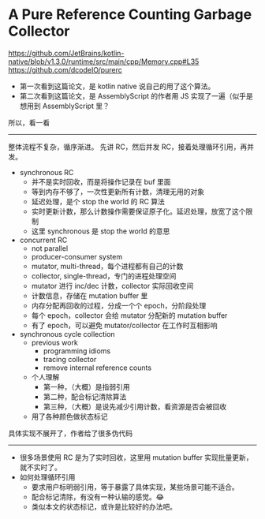 # A Pure Reference Counting Garbage Collector

https://github.com/JetBrains/kotlin-native/blob/v1.3.0/runtime/src/main/cpp/Memory.cpp#L35
https://github.com/dcodeIO/purerc

- 第一次看到这篇论文，是 kotlin native 说自己的用了这个算法。
- 第二次看到这篇论文，是 AssemblyScript 的作者用 JS 实现了一遍（似乎是想用到 AssemblyScript 里？

所以，看一看

---

整体流程不复杂，循序渐进。
先讲 RC，然后并发 RC，接着处理循环引用，再并发。

- synchronous RC
    - 并不是实时回收，而是将操作记录在 buf 里面
    - 等到内存不够了，一次性更新所有计数，清理无用的对象
    - 延迟处理，是个 stop the world 的 RC 算法
    - 实时更新计数，那么计数操作需要保证原子化。延迟处理，放宽了这个限制
    - 这里 synchronous 是 stop the world 的意思
- concurrent RC
    - not parallel
    - producer-consumer system
    - mutator, multi-thread，每个进程都有自己的计数
    - collector, single-thread，专门的进程处理空间
    - mutator 进行 inc/dec 计数，collector 实际回收空间
    - 计数信息，存储在 mutation buffer 里
    - 内存分配再回收的过程，分成一个个 epoch，分阶段处理
    - 每个 epoch，collector 会给 mutator 分配新的 mutation buffer
    - 有了 epoch，可以避免 mutator/collector 在工作时互相影响
- synchronous cycle collection
    - previous work
        - programming idioms
        - tracing collector
        - remove internal reference counts
    - 个人理解
        - 第一种，（大概）是指弱引用
        - 第二种，配合标记清除算法
        - 第三种，（大概）是说先减少引用计数，看资源是否会被回收
    - 用了各种颜色做状态标记

具体实现不展开了，作者给了很多伪代码

---

- 很多场景使用 RC 是为了实时回收，这里用 mutation buffer 实现批量更新，就不实时了。
- 如何处理循环引用
    - 要求用户标明弱引用，等于暴露了具体实现，某些场景可能不适合。
    - 配合标记清除，有没有一种认输的感觉。😂
    - 类似本文的状态标记，或许是比较好的办法吧。
